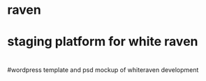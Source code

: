 # raven
# staging platform for white raven
#
#wordpress template and psd mockup of whiteraven development
